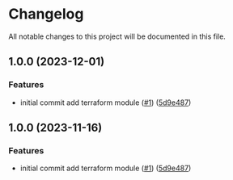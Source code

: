 # Changelog

All notable changes to this project will be documented in this file.

## 1.0.0 (2023-12-01)


### Features

* initial commit add terraform module ([#1](https://github.com/cawcaw253/terraform-aws-namer/issues/1)) ([5d9e487](https://github.com/cawcaw253/terraform-aws-namer/commit/5d9e4876061b547b6133dddc3251ae793396aeb9))

## 1.0.0 (2023-11-16)


### Features

* initial commit add terraform module ([#1](https://github.com/cawcaw253/terraform-aws-namer/issues/1)) ([5d9e487](https://github.com/cawcaw253/terraform-aws-namer/commit/5d9e4876061b547b6133dddc3251ae793396aeb9))
